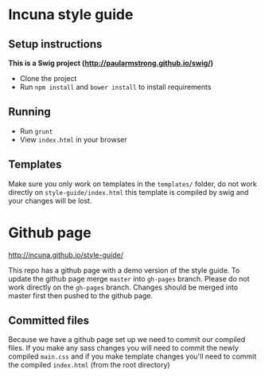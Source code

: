 # Incuna style guide

## Setup instructions
**This is a Swig project (http://paularmstrong.github.io/swig/)**

- Clone the project
- Run `npm install` and `bower install` to install requirements

## Running
- Run `grunt`
- View `index.html` in your browser 

## Templates
Make sure you only work on templates in the `templates/` folder, do not work directly on `style-guide/index.html` this template is compiled by swig and your changes will be lost.

# Github page
http://incuna.github.io/style-guide/

This repo has a github page with a demo version of the style guide. To update the github page merge `master` into `gh-pages` branch.
Please do not work directly on the `gh-pages` branch. Changes should be merged into master first then pushed to the github page.

## Committed files
Because we have a github page set up we need to commit our compiled files. If you make any sass changes you will need to commit the newly compiled `main.css` and if you make template changes you'll need to commit the compiled `index.html` (from the root directory)
